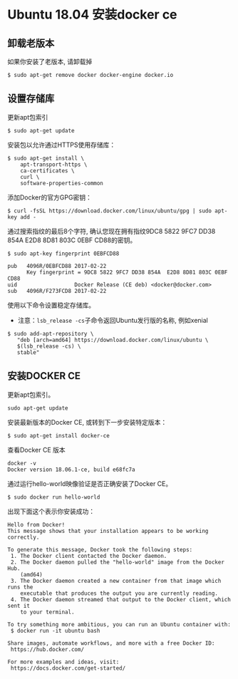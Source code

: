 # Ubuntu 18.04 安装docker ce

## 卸载老版本

如果你安装了老版本, 请卸载掉
```
$ sudo apt-get remove docker docker-engine docker.io
```

## 设置存储库

更新apt包索引
```
$ sudo apt-get update
```
安装包以允许通过HTTPS使用存储库：
```
$ sudo apt-get install \
    apt-transport-https \
    ca-certificates \
    curl \
    software-properties-common
```
添加Docker的官方GPG密钥：
```
$ curl -fsSL https://download.docker.com/linux/ubuntu/gpg | sudo apt-key add -
```
通过搜索指纹的最后8个字符, 确认您现在拥有指纹9DC8 5822 9FC7 DD38 854A E2D8 8D81 803C 0EBF CD88的密钥。
```
$ sudo apt-key fingerprint 0EBFCD88

pub   4096R/0EBFCD88 2017-02-22
      Key fingerprint = 9DC8 5822 9FC7 DD38 854A  E2D8 8D81 803C 0EBF CD88
uid                  Docker Release (CE deb) <docker@docker.com>
sub   4096R/F273FCD8 2017-02-22
```
使用以下命令设置稳定存储库。
* 注意：`lsb_release -cs`子命令返回Ubuntu发行版的名称, 例如xenial
```
$ sudo add-apt-repository \
   "deb [arch=amd64] https://download.docker.com/linux/ubuntu \
   $(lsb_release -cs) \
   stable"
```
## 安装DOCKER CE

更新apt包索引。
```
sudo apt-get update
```
安装最新版本的Docker CE, 或转到下一步安装特定版本：
```
$ sudo apt-get install docker-ce
```
查看Docker CE 版本
```
docker -v 
Docker version 18.06.1-ce, build e68fc7a
```
通过运行hello-world映像验证是否正确安装了Docker CE。
```
$ sudo docker run hello-world
```
出现下面这个表示你安装成功：
```
Hello from Docker!
This message shows that your installation appears to be working correctly.

To generate this message, Docker took the following steps:
 1. The Docker client contacted the Docker daemon.
 2. The Docker daemon pulled the "hello-world" image from the Docker Hub.
    (amd64)
 3. The Docker daemon created a new container from that image which runs the
    executable that produces the output you are currently reading.
 4. The Docker daemon streamed that output to the Docker client, which sent it
    to your terminal.

To try something more ambitious, you can run an Ubuntu container with:
 $ docker run -it ubuntu bash

Share images, automate workflows, and more with a free Docker ID:
 https://hub.docker.com/

For more examples and ideas, visit:
 https://docs.docker.com/get-started/
```
